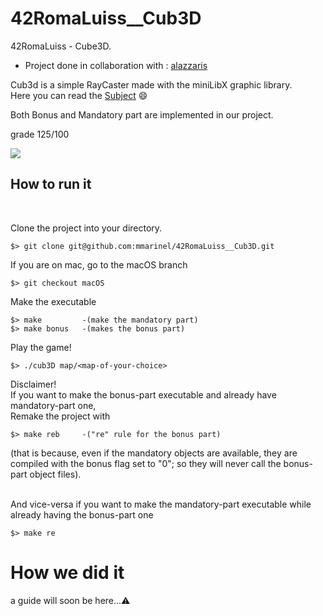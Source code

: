 # 42RomaLuiss__Cub3D
42RomaLuiss - Cube3D.

- Project done in collaboration with : [alazzaris](https://github.com/alazzaris)

Cub3d is a simple RayCaster made with the miniLibX graphic library.</br>
Here you can read the [Subject](en.subject.pdf) 😄

Both Bonus and Mandatory part are implemented in our project.

grade 125/100

![](readme_files/demos/Cubdemo.gif)


## How to run it
</br>

Clone the project into your directory.
```
$> git clone git@github.com:mmarinel/42RomaLuiss__Cub3D.git
```

If you are on mac, go to the macOS branch
```
$> git checkout macOS
```

Make the executable
```
$> make 		-(make the mandatory part)
$> make bonus	-(makes the bonus part)
```

Play the game!
```
$> ./cub3D map/<map-of-your-choice>
```

Disclaimer!</br>
If you want to make the bonus-part executable and already have mandatory-part one,</br>
Remake the project with
```
$> make reb		-("re" rule for the bonus part)
```
(that is because, even if the mandatory objects are available, they are compiled with the bonus flag set to "0"; so they will never call the bonus-part object files).

</br>And vice-versa if you want to make the mandatory-part executable while already having the bonus-part one
```
$> make re
```
#	How we did it

a guide will soon be here...⚠️